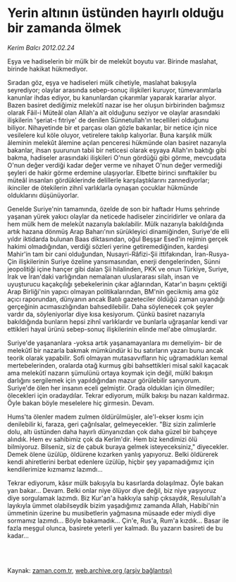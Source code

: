 # Yerin altının üstünden hayırlı olduğu bir zamanda ölmek

*Kerim Balcı 2012.02.24*

<td class="columnist-detail">
<p>Eşya ve hadiselerin bir mülk bir de melekût boyutu var. Birinde maslahat, birinde hakikat hükmediyor.</p>
<p>
<div id="haberMetinDiv">
<p>Sıradan göz, eşya ve hadiseleri mülk cihetiyle, maslahat bakışıyla seyrediyor; olaylar arasında sebep-sonuç ilişkileri kuruyor, tümevarımlarla kanunlar ihdas ediyor, bu kanunlardan çıkarımlar yaparak kararlar alıyor. Bazen basiret dediğimiz melekûtî nazar ise her oluşun birbirinden bağımsız olarak Fâil-i Müteâl olan Allah'a ait olduğunu seziyor ve olaylar arasındaki ilişkilerin 'şeriat-ı fıtriye' de denilen Sünnetullah'ın tecellileri olduğunu biliyor. Nihayetinde bir et parçası olan gözle bakanlar, bir netice için nice vesilelere kul köle oluyor, vetirelere takılıp kalıyorlar. Buna karşılık mülk âleminin melekût âlemine açılan penceresi hükmünde olan basiret nazarıyla bakanlar, ihsan şuurunun tabii bir neticesi olarak eşyaya Allah'ın baktığı gibi bakma, hadiseler arasındaki ilişkileri O'nun gördüğü gibi görme, mevcudata O'nun değer verdiği kadar değer verme ve nihayet O'nun değer vermediği şeyleri de hakir görme erdemine ulaşıyorlar. Elbette birinci sınıftakiler bu müteâl insanları gördüklerinde delillerle karşılaştıklarını zannediyorlar; ikinciler de ötekilerin zihnî varlıklarla oynaşan çocuklar hükmünde olduklarını düşünüyorlar.
<p>Genelde Suriye'nin tamamında, özelde de son bir haftadır Hums şehrinde yaşanan yürek yakıcı olaylar da neticede hadiseler zinciridirler ve onlara da hem mülk hem de melekût nazarıyla bakılabilir. Mülk nazarıyla bakıldığında artık hazana dönmüş Arap Baharı'nın sürükleyici dinamiğinden, Suriye'de elli yıldır iktidarda bulunan Baas diktasından, oğul Beşşar Esed'in rejimin gerçek hakimi olmadığından, verdiği sözleri yerine getiremediğinden, kardeşi Mahir'in tam bir cani olduğundan, Nusayri-Râfizi-Şii ittifakından, İran-Rusya-Çin ilişkilerinin Suriye özeline yansımasından, enerji dengelerinden, Sünni jeopolitiği içine hançer gibi dalan Şii hilalinden, PKK ve onun Türkiye, Suriye, Irak ve İran'daki varlığından nemalanan uluslararası silah, insan ve uyuşturucu kaçakçılığı şebekelerinin çıkar ağlarından, Katar'ın başını çektiği Arap Birliği'nin yapıcı olmayan politikalarından, BM'nin gecikmiş ama göz açıcı raporundan, dünyanın ancak Batılı gazeteciler öldüğü zaman uyandığı gerçeğinin acımasızlığından bahsedilebilir. Daha söylenecek çok şeyler vardır da, söyleniyorlar diye kısa kesiyorum. Çünkü basiret nazarıyla bakıldığında bunların hepsi zihnî varlıklardır ve bunlarla uğraşanlar kendi var ettikleri hayal ürünü sebep-sonuç ilişkilerinin elinde mel'abe olmuşlardır.
<p>Suriye'de yaşananlara -yoksa artık yaşanamayanlara mı demeliyim- bir de melekûtî bir nazarla bakmak mümkündür ki bu satırların yazarı bunu ancak teorik olarak yapabilir. Sofi olmayan mutasavvıfların hiç uğramadıkları kemal mertebelerinden, oralarda otağ kurmuş gibi bahsettikleri misal sakil kaçacak ama melekûtî nazarın şümulünü ortaya koymak için değil, mülkî bakışın darlığını sergilemek için yapıldığından mazur görülebilir sanıyorum. Suriye'de ölen her insanın eceli gelmiştir. Orada oldukları için ölmediler; ölecekleri için oradaydılar. Tekrar ediyorum, mülk bakışı bu nazarı kaldırmaz. Öyle bakan böyle meselelere hiç girmesin. Devam.
<p>Hums'ta ölenler madem zulmen öldürülmüşler, ale'l-ekser kısmı için denilebilir ki, faraza, geri çağrılsalar, gelmeyecekler. "Biz sizin zalimlerle dolu, altı üstünden daha hayırlı dünyanızdan çok daha güzel bir bahçeye alındık. Hem ev sahibimiz çok da Kerîm'dir. Hem biz kendimizi ölü bilmiyoruz. Bilseniz, siz de çabuk buraya gelmek isteyeceksiniz," diyecekler. Demek ölene üzülüp, öldürene kızarken yanlış yapıyoruz. Belki öldürerek kendi ahiretlerini berbat edenlere üzülüp, hiçbir şey yapamadığımız için kendilerimize kızmamız lazımdı...
<p>Tekrar ediyorum, kâsır mülk bakışıyla bu kasırlarda dolaşılmaz. Öyle bakan yan bakar... Devam. Belki onlar niye ölüyor diye değil, biz niye yaşıyoruz diye sorgulamak lazımdı. Biz Kur'an'a hakkıyla sahip çıksaydık, Resulullah'a layıkıyla ümmet olabilseydik bizim yaşadığımız zamanda Allah, Habibi'nin ümmetinin üzerine bu musibetlerin yağmasına müsaade eder miydi diye sormamız lazımdı... Böyle bakamadık... Çin'e, Rus'a, Rum'a kızdık... Basar ile fazla meşgul olunca, basirete yeterli yer kalmadı. Bu yazarın basireti de bu kadar... </p></p></p></p></p></div>
</p>


<p><br>
		 </br></p></td>

Kaynak: [zaman.com.tr](http://zaman.com.tr/yazar.do?yazino=1249976), [web.archive.org (arşiv bağlantısı)](http://web.archive.org/web/20120306004129/http://www.zaman.com.tr:80/yazar.do?yazino=1249976)
